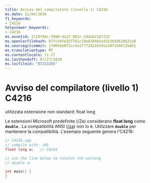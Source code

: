 ```yaml
---
title: Avviso del compilatore (livello 1) C4216
ms.date: 11/04/2016
f1_keywords:
- C4216
helpviewer_keywords:
- C4216
ms.assetid: 211079dc-59d0-42a7-801c-2ddab21d7232
ms.openlocfilehash: b7fc44fd15f761c19ed28402a41b3bd3619b21a0
ms.sourcegitcommit: 1f009ab0f2cc4a177f2d1353d5a38f164612bdb1
ms.translationtype: MT
ms.contentlocale: it-IT
ms.lasthandoff: 07/27/2020
ms.locfileid: "87223265"
---
```

# <a name="compiler-warning-level-1-c4216"></a>Avviso del compilatore (livello 1) C4216

utilizzata estensione non standard: float long

Le estensioni Microsoft predefinite (/Ze) considerano **float long** come **`double`** . La compatibilità ANSI ([/za](../../build/reference/za-ze-disable-language-extensions.md)) non lo è. Utilizzare **`double`** per mantenere la compatibilità. L'esempio seguente genera l'C4216:

```cpp
// C4216.cpp
// compile with: /W1
float long a;   // C4216

// use the line below to resolve the warning
// double a;

int main() {
}
```

